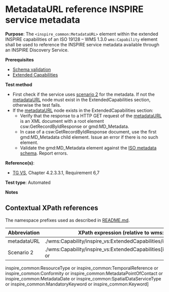 # MetadataURL reference INSPIRE service metadata

**Purpose**: The `<inspire_common:MetadataURL>` element within the extended INSPIRE capabilities of an ISO 19128 – WMS 1.3.0 `wms:Capability` element shall be used to reference the INSPIRE service metadata available through an INSPIRE Discovery Service. 

**Prerequisites**

* [Schema validation](./schema-validation)
* [Extended Capabilities](./extended-capabilities)

**Test method**

* First check if the service uses [scenario 2](#scenario-2) for the metadata. If not the [metadataURL](#metadataURL) node must exist in the ExtendedCapabilities section, otherwise the test fails.
* If the [metadataURL](#metadataURL) node exists in the ExtendedCapabilities section:
  * Verify that the response to a HTTP GET request of the [metadataURL](#metadataURL) is an XML document with a root element csw:GetRecordByIdResponse or gmd:MD_Metadata.
  * In case of a csw:GetRecordByIdResponse document, use the first gmd:MD_Metadata child element. Issue an error if there is no such element.
  * Validate the gmd:MD_Metadata element against the [ISO metadata schema](http://www.isotc211.org/2005/gmd/gmd.xsd). Report errors.

**Reference(s)**:

* [TG VS](./README#ref_TG_VS), Chapter 4.2.3.3.1, Requirement 6,7

**Test type**: Automated

**Notes**

## Contextual XPath references

The namespace prefixes used as described in [README.md](./README#namespaces).

Abbreviation                                               |  XPath expression (relative to wms:WMS_Capabilities)
---------------------------------------------------------- | -------------------------------------------------------------------------
metadataURL <a name="metadataURL"></a>   | ./wms:Capability/inspire_vs:ExtendedCapabilities/inspire_common:MetadataUrl
Scenario 2 <a name="scenario-2"/> | ./wms:Capability/inspire_vs:ExtendedCapabilities[inspire_common:ResourceLocator or 
inspire_common:ResourceType or inspire_common:TemporalReference or inspire_common:Conformity or inspire_common:MetadataPointOfContact or 
inspire_common:MetadataDate or inspire_common:SpatialDataServiceType or inspire_common:MandatoryKeyword or inspire_common:Keyword]


